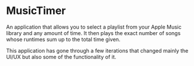 # MusicTimer
An application that allows you to select a playlist from your Apple Music library and any amount of time. It then plays the exact number of songs whose runtimes sum up to the total time given.

This application has gone through a few iterations that changed mainly the UI/UX but also some of the functionality of it.
